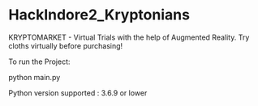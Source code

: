 # HackIndore2_Kryptonians
KRYPTOMARKET - Virtual Trials with the help of Augmented Reality. Try cloths virtually before purchasing!


To run the Project:

python main.py

Python version supported : 3.6.9 or lower
